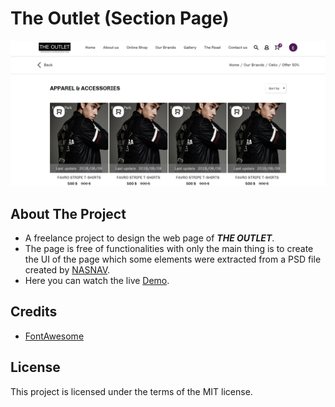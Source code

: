 # The Outlet (Section Page)

<img src="img/the-outlet-section.PNG" alt="The Outlet Section Page">

## About The Project
* A freelance project to design the web page of ***THE OUTLET***.
* The page is free of functionalities with only the main thing is to create the UI of the page which some elements were extracted from a PSD file created by [NASNAV](https://www.nasnav.com/).
* Here you can watch the live [Demo](https://malakjoseph.github.io/outlet-pages-section/).

## Credits
* [FontAwesome](https://fontawesome.com/)

## License
This project is licensed under the terms of the MIT license.